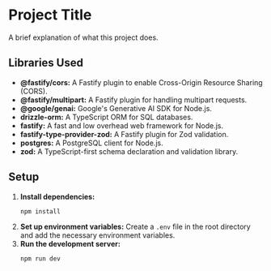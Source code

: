 # Project Title

A brief explanation of what this project does.

## Libraries Used

* **@fastify/cors:** A Fastify plugin to enable Cross-Origin Resource Sharing (CORS).
* **@fastify/multipart:** A Fastify plugin for handling multipart requests.
* **@google/genai:** Google's Generative AI SDK for Node.js.
* **drizzle-orm:** A TypeScript ORM for SQL databases.
* **fastify:** A fast and low overhead web framework for Node.js.
* **fastify-type-provider-zod:** A Fastify plugin for Zod validation.
* **postgres:** A PostgreSQL client for Node.js.
* **zod:** A TypeScript-first schema declaration and validation library.

## Setup

1. **Install dependencies:**
   ```bash
   npm install
   ```
2. **Set up environment variables:**
   Create a `.env` file in the root directory and add the necessary environment variables.
3. **Run the development server:**
   ```bash
   npm run dev
   ```
